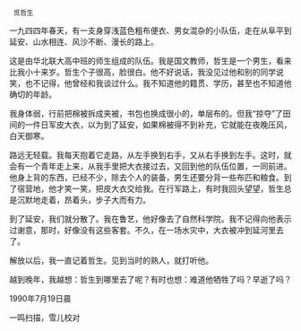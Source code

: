      觅哲生 

  一九四四年春天，有一支身穿浅蓝色粗布便衣、男女混杂的小队伍，走在从阜平到延安、山水相连、风沙不断、漫长的路上。 

  这是由华北联大高中班的师生组成的队伍。我是国文教师，哲生是一个男生，看来比我小十来岁。哲生个子很高，脸很白。他不好说话，我没见过他和别的同学说笑，也不记得，他曾经和我谈过什么。我不知道他的籍贯、学历，甚至也不知道他确切的年龄。 

  我身体弱，行前把棉被拆成夹被，书包也换成很小的，单层布的。但我“掠夺”了田间的一件日军皮大衣，以为到了延安，如果棉被得不到补充，它就能在夜晚压风，白天御寒。 

  路远无轻载。我每天抱着它走路，从左手换到右手，又从右手换到左手。这时，就会有一个青年走上来，从我手里把大衣接过去，又回到他的队伍位置，一同前进。他身上背的东西，已经不少，除去个人的装备，男生还要分背一些布匹和粮食。到了宿营地，他才笑一笑，把皮大衣交给我。在行军路上，有时我回头望望，哲生总是沉默地走着，昂着头，步子大而有力。 

  到了延安，我们就分散了。我在鲁艺，他好像去了自然科学院。我不记得向他表示过谢意，那时，好像没有这些客套。不久，在一场水灾中，大衣被冲到延河里去了。 

  解放以后，我一直记着哲生。见到当时的熟人，就打听他。 

  越到晚年，我越想：哲生到哪里去了呢？有时也想：难道他牺牲了吗？早逝了吗？ 

  1990年7月19日晨 

  一鸣扫描，雪儿校对 

